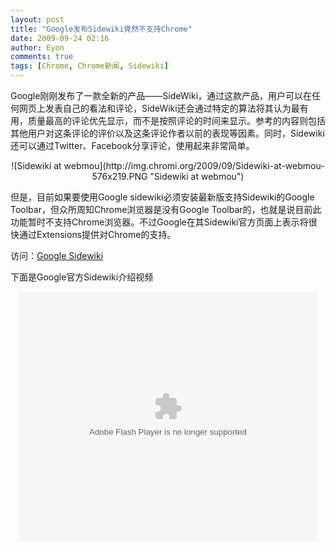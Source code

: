 ```yaml
---
layout: post
title: "Google发布Sidewiki竟然不支持Chrome"
date: 2009-09-24 02:16
author: Eyon
comments: true
tags: [Chrome, Chrome新闻, Sidewiki]
---
```

Google刚刚发布了一款全新的产品——SideWiki，通过这款产品，用户可以在任何网页上发表自己的看法和评论，SideWiki还会通过特定的算法将其认为最有用，质量最高的评论优先显示，而不是按照评论的时间来显示。参考的内容则包括其他用户对这条评论的评价以及这条评论作者以前的表现等因素。同时，Sidewiki还可以通过Twitter、Facebook分享评论，使用起来非常简单。
<p style="text-align: center;">![Sidewiki at webmou](http://img.chromi.org/2009/09/Sidewiki-at-webmou-576x219.PNG "Sidewiki at webmou")


但是，目前如果要使用Google sidewiki必须安装最新版支持Sidewiki的Google Toolbar，但众所周知Chrome浏览器是没有Google Toolbar的，也就是说目前此功能暂时不支持Chrome浏览器。不过Google在其Sidewiki官方页面上表示将很快通过Extensions提供对Chrome的支持。

访问：[Google Sidewiki](http://www.google.com/sidewiki/)

下面是Google官方Sidewiki介绍视频<!--more-->
<p style="text-align: center;"><object classid="clsid:d27cdb6e-ae6d-11cf-96b8-444553540000" width="480" height="400" codebase="http://download.macromedia.com/pub/shockwave/cabs/flash/swflash.cab#version=6,0,40,0"><param name="align" value="middle" /><param name="src" value="http://player.youku.com/player.php/sid/XMTIwOTYwNzg0/v.swf" /><param name="quality" value="high" /><embed type="application/x-shockwave-flash" width="480" height="400" src="http://player.youku.com/player.php/sid/XMTIwOTYwNzg0/v.swf" quality="high" align="middle"></embed></object>

